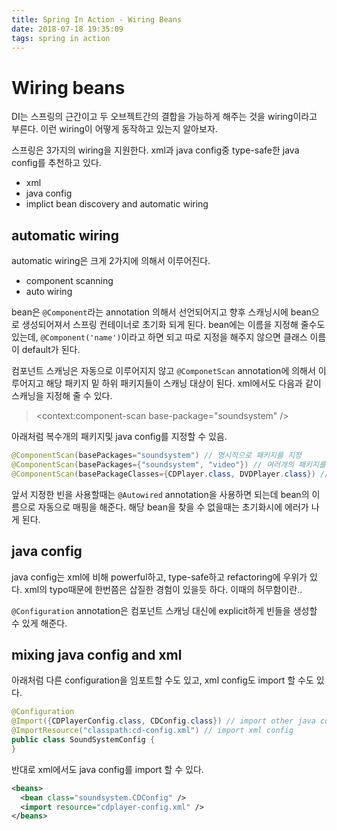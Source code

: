 ```yaml
---
title: Spring In Action - Wiring Beans
date: 2018-07-18 19:35:09
tags: spring in action
---
```


# Wiring beans

DI는 스프링의 근간이고 두 오브젝트간의 결합을 가능하게 해주는 것을 wiring이라고 부른다. 이런 wiring이 어떻게 동작하고 있는지 알아보자.

스프링은 3가지의 wiring을 지원한다. xml과 java config중 type-safe한 java config를 추천하고 있다. 

- xml
- java config
- implict bean discovery and automatic wiring

## automatic wiring

automatic wiring은 크게 2가지에 의해서 이루어진다.

- component scanning
- auto wiring

bean은 `@Component`라는 annotation 의해서 선언되어지고 향후 스캐닝시에 bean으로 생성되어져서 스프링 컨테이너로 초기화 되게 된다. bean에는 이름을 지정해 줄수도있는데, `@Component('name')`이라고 하면 되고 따로 지정을 해주지 않으면 클래스 이름이 default가 된다.

컴포넌트 스캐닝은 자동으로 이루어지지 않고 `@ComponetScan` annotation에 의해서 이루어지고 해당 패키지 밑 하위 패키지들이 스캐닝 대상이 된다. xml에서도 다음과 같이 스캐닝을 지정해 줄 수 있다.

> <context:component-scan base-package="soundsystem" />

아래처럼 복수개의 패키지및 java config를 지정할 수 있음. 

```java
@ComponentScan(basePackages="soundsystem") // 명시적으로 패키지를 지정
@ComponentScan(basePackages={"soundsystem", "video"}) // 여러개의 패키지를 지정 할 수도
@ComponentScan(basePackageClasses={CDPlayer.class, DVDPlayer.class}) // 여러개 클래스 지정
```

앞서 지정한 빈을 사용할때는 `@Autowired` annotation을 사용하면 되는데 bean의 이름으로 자동으로 매핑을 해준다. 해당 bean을 찾을 수 없을때는 초기화시에 에러가 나게 된다.

## java config

java config는 xml에 비해 powerful하고, type-safe하고 refactoring에 우위가 있다. xml의 typo때문에 한번쯤은 삽질한 경험이 있을듯 하다. 이때의 허무함이란..

`@Configuration` annotation은 컴포넌트 스캐닝 대신에 explicit하게 빈들을 생성할 수 있게 해준다. 

## mixing java config and xml

아래처럼 다른 configuration을 임포트할 수도 있고, xml config도 import 할 수도 있다.

```java
@Configuration
@Import({CDPlayerConfig.class, CDConfig.class}) // import other java config
@ImportResource("classpath:cd-config.xml") // import xml config
public class SoundSystemConfig {
}
```

반대로 xml에서도 java config를 import 할 수 있다.

```xml
<beans>
  <bean class="soundsystem.CDConfig" />
  <import resource="cdplayer-config.xml" />
</beans>

```
